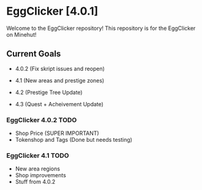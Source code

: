 # EggClicker [4.0.1]
Welcome to the EggClicker repository! This repository is for the EggClicker on Minehut!

## Current Goals
- 4.0.2 (Fix skript issues and reopen)

- 4.1 (New areas and prestige zones)

- 4.2 (Prestige Tree Update)

- 4.3 (Quest + Acheivement Update)

### EggClicker 4.0.2 TODO
- Shop Price (SUPER IMPORTANT)
- Tokenshop and Tags (Done but needs testing)

### EggClicker 4.1 TODO
- New area regions
- Shop improvements
- Stuff from 4.0.2
